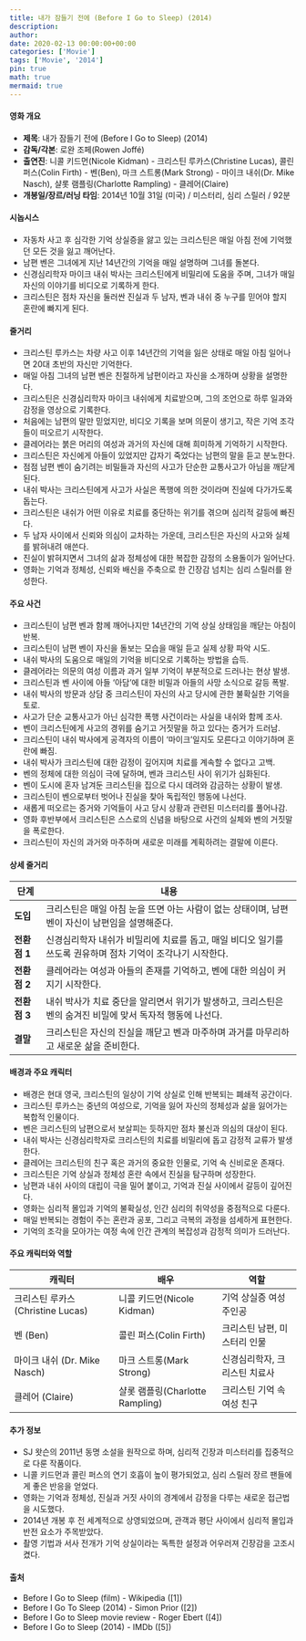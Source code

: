 ```yaml
---
title: 내가 잠들기 전에 (Before I Go to Sleep) (2014)
description: 
author: 
date: 2020-02-13 00:00:00+00:00
categories: ['Movie']
tags: ['Movie', '2014']
pin: true
math: true
mermaid: true
---
```

#### 영화 개요

- **제목**: 내가 잠들기 전에 (Before I Go to Sleep) (2014)  
- **감독/각본**: 로완 조페(Rowen Joffé)  
- **출연진**: 니콜 키드먼(Nicole Kidman) - 크리스틴 루카스(Christine Lucas), 콜린 퍼스(Colin Firth) - 벤(Ben), 마크 스트롱(Mark Strong) - 마이크 내쉬(Dr. Mike Nasch), 샬롯 램플링(Charlotte Rampling) - 클레어(Claire)  
- **개봉일/장르/러닝 타임**: 2014년 10월 31일 (미국) / 미스터리, 심리 스릴러 / 92분  

#### 시놉시스

- 자동차 사고 후 심각한 기억 상실증을 앓고 있는 크리스틴은 매일 아침 전에 기억했던 모든 것을 잃고 깨어난다.  
- 남편 벤은 그녀에게 지난 14년간의 기억을 매일 설명하며 그녀를 돌본다.  
- 신경심리학자 마이크 내쉬 박사는 크리스틴에게 비밀리에 도움을 주며, 그녀가 매일 자신의 이야기를 비디오로 기록하게 한다.  
- 크리스틴은 점차 자신을 둘러싼 진실과 두 남자, 벤과 내쉬 중 누구를 믿어야 할지 혼란에 빠지게 된다.  

#### 줄거리

- 크리스틴 루카스는 차량 사고 이후 14년간의 기억을 잃은 상태로 매일 아침 일어나면 20대 초반의 자신만 기억한다.  
- 매일 아침 그녀의 남편 벤은 친절하게 남편이라고 자신을 소개하며 상황을 설명한다.  
- 크리스틴은 신경심리학자 마이크 내쉬에게 치료받으며, 그의 조언으로 하루 일과와 감정을 영상으로 기록한다.  
- 처음에는 남편의 말만 믿었지만, 비디오 기록을 보며 의문이 생기고, 작은 기억 조각들이 떠오르기 시작한다.  
- 클레어라는 붉은 머리의 여성과 과거의 자신에 대해 희미하게 기억하기 시작한다.  
- 크리스틴은 자신에게 아들이 있었지만 갑자기 죽었다는 남편의 말을 듣고 분노한다.  
- 점점 남편 벤이 숨기려는 비밀들과 자신의 사고가 단순한 교통사고가 아님을 깨닫게 된다.  
- 내쉬 박사는 크리스틴에게 사고가 사실은 폭행에 의한 것이라며 진실에 다가가도록 돕는다.  
- 크리스틴은 내쉬가 어떤 이유로 치료를 중단하는 위기를 겪으며 심리적 갈등에 빠진다.  
- 두 남자 사이에서 신뢰와 의심이 교차하는 가운데, 크리스틴은 자신의 사고와 실체를 밝혀내려 애쓴다.  
- 진실이 밝혀지면서 그녀의 삶과 정체성에 대한 복잡한 감정의 소용돌이가 일어난다.  
- 영화는 기억과 정체성, 신뢰와 배신을 주축으로 한 긴장감 넘치는 심리 스릴러를 완성한다.  

#### 주요 사건

- 크리스틴이 남편 벤과 함께 깨어나지만 14년간의 기억 상실 상태임을 깨닫는 아침이 반복.  
- 크리스틴이 남편 벤이 자신을 돌보는 모습을 매일 듣고 실제 상황 파악 시도.  
- 내쉬 박사의 도움으로 매일의 기억을 비디오로 기록하는 방법을 습득.  
- 클레어라는 의문의 여성 이름과 과거 일부 기억이 부분적으로 드러나는 현상 발생.  
- 크리스틴과 벤 사이에 아들 ‘아담’에 대한 비밀과 아들의 사망 소식으로 갈등 폭발.  
- 내쉬 박사의 방문과 상담 중 크리스틴이 자신의 사고 당시에 관한 불확실한 기억을 토로.  
- 사고가 단순 교통사고가 아닌 심각한 폭행 사건이라는 사실을 내쉬와 함께 조사.  
- 벤이 크리스틴에게 사고의 경위를 숨기고 거짓말을 하고 있다는 증거가 드러남.  
- 크리스틴이 내쉬 박사에게 공격자의 이름이 ‘마이크’일지도 모른다고 이야기하며 혼란에 빠짐.  
- 내쉬 박사가 크리스틴에 대한 감정이 깊어지며 치료를 계속할 수 없다고 고백.  
- 벤의 정체에 대한 의심이 극에 달하며, 벤과 크리스틴 사이 위기가 심화된다.  
- 벤이 도시에 혼자 남겨둔 크리스틴을 집으로 다시 데려와 감금하는 상황이 발생.  
- 크리스틴이 벤으로부터 벗어나 진실을 찾아 독립적인 행동에 나선다.  
- 새롭게 떠오르는 증거와 기억들이 사고 당시 상황과 관련된 미스터리를 풀어나감.  
- 영화 후반부에서 크리스틴은 스스로의 신념을 바탕으로 사건의 실체와 벤의 거짓말을 폭로한다.  
- 크리스틴이 자신의 과거와 마주하며 새로운 미래를 계획하려는 결말에 이른다.  

#### 상세 줄거리

| **단계**   | **내용**                                                                                     |
|------------|----------------------------------------------------------------------------------------------|
| **도입**   | 크리스틴은 매일 아침 눈을 뜨면 아는 사람이 없는 상태이며, 남편 벤이 자신이 남편임을 설명해준다.                |
| **전환점 1** | 신경심리학자 내쉬가 비밀리에 치료를 돕고, 매일 비디오 일기를 쓰도록 권유하며 점차 기억이 조각나기 시작한다.          |
| **전환점 2** | 클레어라는 여성과 아들의 존재를 기억하고, 벤에 대한 의심이 커지기 시작한다.                                    |
| **전환점 3** | 내쉬 박사가 치료 중단을 알리면서 위기가 발생하고, 크리스틴은 벤의 숨겨진 비밀에 맞서 독자적 행동에 나선다.             |
| **결말**   | 크리스틴은 자신의 진실을 깨닫고 벤과 마주하며 과거를 마무리하고 새로운 삶을 준비한다.                             |

#### 배경과 주요 캐릭터

- 배경은 현대 영국, 크리스틴의 일상이 기억 상실로 인해 반복되는 폐쇄적 공간이다.  
- 크리스틴 루카스는 중년의 여성으로, 기억을 잃어 자신의 정체성과 삶을 잃어가는 복합적 인물이다.  
- 벤은 크리스틴의 남편으로서 보살피는 듯하지만 점차 불신과 의심의 대상이 된다.  
- 내쉬 박사는 신경심리학자로 크리스틴의 치료를 비밀리에 돕고 감정적 교류가 발생한다.  
- 클레어는 크리스틴의 친구 혹은 과거의 중요한 인물로, 기억 속 신비로운 존재다.  
- 크리스틴은 기억 상실과 정체성 혼란 속에서 진실을 탐구하며 성장한다.  
- 남편과 내쉬 사이의 대립이 극을 밀어 붙이고, 기억과 진실 사이에서 갈등이 깊어진다.  
- 영화는 심리적 몰입과 기억의 불확실성, 인간 심리의 취약성을 중점적으로 다룬다.  
- 매일 반복되는 경험이 주는 혼란과 공포, 그리고 극복의 과정을 섬세하게 표현한다.  
- 기억의 조각을 모아가는 여정 속에 인간 관계의 복잡성과 감정적 의미가 드러난다.  

#### 주요 캐릭터와 역할

| **캐릭터** | **배우**        | **역할**                 |
|------------|-----------------|--------------------------|
| 크리스틴 루카스 (Christine Lucas) | 니콜 키드먼(Nicole Kidman) | 기억 상실증 여성 주인공    |
| 벤 (Ben)  | 콜린 퍼스(Colin Firth) | 크리스틴 남편, 미스터리 인물 |
| 마이크 내쉬 (Dr. Mike Nasch)  | 마크 스트롱(Mark Strong) | 신경심리학자, 크리스틴 치료사 |
| 클레어 (Claire) | 샬롯 램플링(Charlotte Rampling) | 크리스틴 기억 속 여성 친구  |

#### 추가 정보

- SJ 왓슨의 2011년 동명 소설을 원작으로 하며, 심리적 긴장과 미스터리를 집중적으로 다룬 작품이다.  
- 니콜 키드먼과 콜린 퍼스의 연기 호흡이 높이 평가되었고, 심리 스릴러 장르 팬들에게 좋은 반응을 얻었다.  
- 영화는 기억과 정체성, 진실과 거짓 사이의 경계에서 감정을 다루는 새로운 접근법을 시도했다.  
- 2014년 개봉 후 전 세계적으로 상영되었으며, 관객과 평단 사이에서 심리적 몰입과 반전 요소가 주목받았다.  
- 촬영 기법과 서사 전개가 기억 상실이라는 독특한 설정과 어우러져 긴장감을 고조시켰다.  

#### 출처

- Before I Go to Sleep (film) - Wikipedia ([1])  
- Before I Go To Sleep (2014) - Simon Prior ([2])  
- Before I Go to Sleep movie review - Roger Ebert ([4])  
- Before I Go to Sleep (2014) - IMDb ([5])
